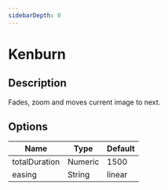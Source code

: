 ```yaml
---
sidebarDepth: 0
---
```


# Kenburn

## Description

Fades, zoom and moves current image to next.

## Options

| Name | Type | Default |
|------|------|---------|
| totalDuration | Numeric | 1500 |
| easing | String | linear |
